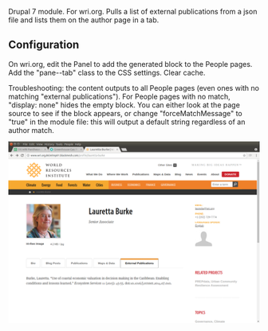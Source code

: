 Drupal 7 module. For wri.org. Pulls a list of external publications from a json file and lists them on the author page in a tab.

## Configuration

On wri.org, edit the Panel to add the generated block to the People pages. Add the "pane--tab" class to the CSS settings. Clear cache.

Troubleshooting: the content outputs to all People pages (even ones with no matching "external publications"). For People pages with no match, "display: none" hides the empty block. You can either look at the page source to see if the block appears, or change "forceMatchMessage" to "true" in the module file: this will output a default string regardless of an author match. 

![screenshot of module running on wri.org](Screenshot_from_2018-02-23_16-26-24.png)
